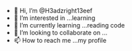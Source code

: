 - 👋 Hi, I’m @H3adzright13eef
- 👀 I’m interested in ...learning 
- 🌱 I’m currently learning ...reading code
- 💞️ I’m looking to collaborate on ...
- 📫 How to reach me ...my profile 

<!---
H3adzright13eef/H3adzright13eef is a ✨ special ✨ repository because its `README.md` (this file) appears on your GitHub profile.
You can click the Preview link to take a look at your changes.
--->
